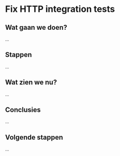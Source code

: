 # Fix HTTP integration tests

## Wat gaan we doen?

...

## Stappen

...

## Wat zien we nu?

...

## Conclusies

...

## Volgende stappen

...
